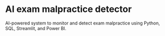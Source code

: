 # AI exam malpractice detector
  AI-powered system to monitor and detect exam malpractice using Python, SQL, Streamlit, and Power BI.
